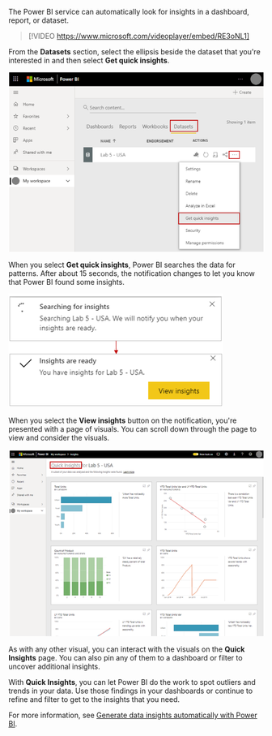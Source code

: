 The Power BI service can automatically look for insights in a dashboard, report, or dataset. 

> [!VIDEO https://www.microsoft.com/videoplayer/embed/RE3oNL1]

From the **Datasets** section, select the ellipsis beside the dataset that you're interested in and then select **Get quick insights**.

![Screenshot showing "My workspace", the "Datasets" tab, the ellipsis, and "Get quick insights"](../media/02-power-bi-desktop-get-quick-insights.png)

When you select **Get quick insights**, Power BI searches the data for patterns. After about 15 seconds, the notification changes to let you know that Power BI found some insights.

![Screenshot of the messages "Searching for insights" and "Insights are ready"](../media/02-power-bi-desktop-searching-for-insights.png)

When you select the **View insights** button on the notification, you're presented with a page of visuals. You can scroll down through the page to view and consider the visuals.

![Screenshot of the resulting Quick Insights for the sample report](../media/02-power-bi-desktop-view-insights.png)

As with any other visual, you can interact with the visuals on the **Quick Insights** page. You can also pin any of them to a dashboard or filter to uncover additional insights.

With **Quick Insights**, you can let Power BI do the work to spot outliers and trends in your data. Use those findings in your dashboards or continue to refine and filter to get to the insights that you need.

For more information, see [Generate data insights automatically with Power BI](https://docs.microsoft.com/power-bi/service-insights).
